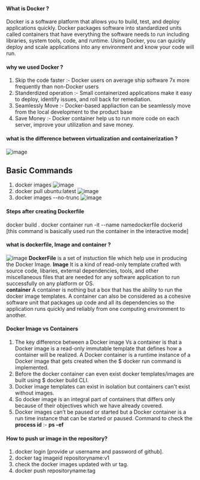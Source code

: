 #### What is Docker ?
Docker is a software platform that allows you to build, test, and deploy applications quickly. Docker packages software into standardized units called containers that have everything the software needs to run including libraries, system tools, code, and runtime. Using Docker, you can quickly deploy and scale applications into any environment and know your code will run.
#### why we used Docker ?
1. Skip the code faster :- Docker users on average ship software 7x more frequently than non-Docker users
2. Standerdized operation :- Small containerized applications make it easy to deploy, identify issues, and roll back for remediation.
3. Seamlessly Move :- Docker-based appliaction can be seamlessly move from the local development to the product base 
4. Save Money :- Docker container help us to run more code on each server, improve your utilization and save money.
#### what is the difference between virtualization and containerization ?
![image](https://user-images.githubusercontent.com/96170504/219357213-34c5f4f6-42ad-48be-a1ac-2f10c4b08fd1.png)
## Basic Commands
1. docker images
![image](https://user-images.githubusercontent.com/96170504/219027853-9bea2681-f7fe-4aae-aa6c-5188956ca860.png)
2. docker pull ubuntu:latest
![image](https://user-images.githubusercontent.com/96170504/219028328-aa02ff87-4a55-497e-aa93-fe912efea00c.png)
3. docker images --no-trunc
![image](https://user-images.githubusercontent.com/96170504/219028522-95ad1c37-5711-4475-a771-3bd375b7377e.png)
#### Steps after creating Dockerfile
docker build .
docker container run -it --name namedockerfile dockerid  [this command is basically used run the container in the interactive mode]
#### what is dockerfile, Image and container ?
![image](https://user-images.githubusercontent.com/96170504/219370769-1bf6c571-be4b-4b9d-bda8-98ed297498f6.png)
**DockerFile** is a set of instuction file which help use in producing the Docker Image.
**Image** It is a kind of read-only template crafted with source code, libaries, external dependencies, tools, and other miscellaneous files that are needed for any software application to run successfully on any platform or OS.  
**container** A container is nothing but a box that has the ability to run the docker image templates. 
A container can also be considered as a cohesive software unit that packages up code and all its dependencies so the application runs quickly and reliably from one computing environment to another.  
#### Docker Image vs Containers
1. The key difference between a Docker image Vs a container is that a Docker image is a read-only immutable template that defines how a container will be realized. A Docker container is a runtime instance of a Docker image that gets created when the $ docker run command is implemented.  
2. Before the docker container can even exist docker templates/images are built using $ docker build CLI. 
3. Docker image templates can exist in isolation but containers can't exist without images.  
4. So docker image is an integral part of containers that differs only because of their objectives which we have already covered.  
5. Docker images can’t be paused or started but a Docker container is a run time instance that can be started or paused. 
Command to check the **process id** :- **ps -ef**
#### How to push ur image in the repository?
1. docker login [provide ur username and password of github].
2. docker tag imageid repositoryname:v1
3. check the docker images updated with ur tag.
4. docker push repositoryname:tag

